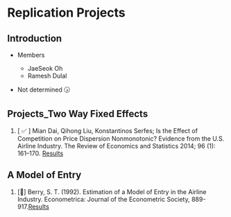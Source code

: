 # Replication Projects
## Introduction
* Members
  - JaeSeok Oh
  - Ramesh Dulal

* Not determined 🕟

## Projects_Two Way Fixed Effects
1. [ :white_check_mark: ] Mian Dai, Qihong Liu, Konstantinos Serfes; Is the Effect of Competition on Price Dispersion Nonmonotonic? Evidence from the U.S. Airline Industry. The Review of Economics and Statistics 2014; 96 (1): 161–170. [Results](https://github.com/JaeSeok1218/Replications/tree/main/Two_Way_Fixed_Effect/MianDaietal(2014)) 

## A Model of Entry
1. [🏃] Berry, S. T. (1992). Estimation of a Model of Entry in the Airline Industry. Econometrica: Journal of the Econometric Society, 889-917.[Results](https://github.com/JaeSeok1218/Replications/tree/main/Entry_Model/Berry(1992)) 
